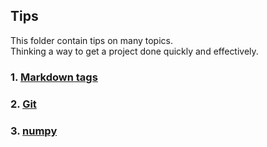 ## Tips  
This folder contain tips on many topics.  
Thinking a way to get a project done quickly and effectively.  
### 1. [Markdown tags](https://github.com/tuantla80/Tips/blob/master/Markdown%20tags.ipynb)  
### 2. [Git](https://github.com/tuantla80/Tips/blob/master/Version%20Control%20(git%2C%20github).md)  
### 3. [numpy](https://github.com/tuantla80/Tips/blob/master/numpy%20basics.ipynb)
